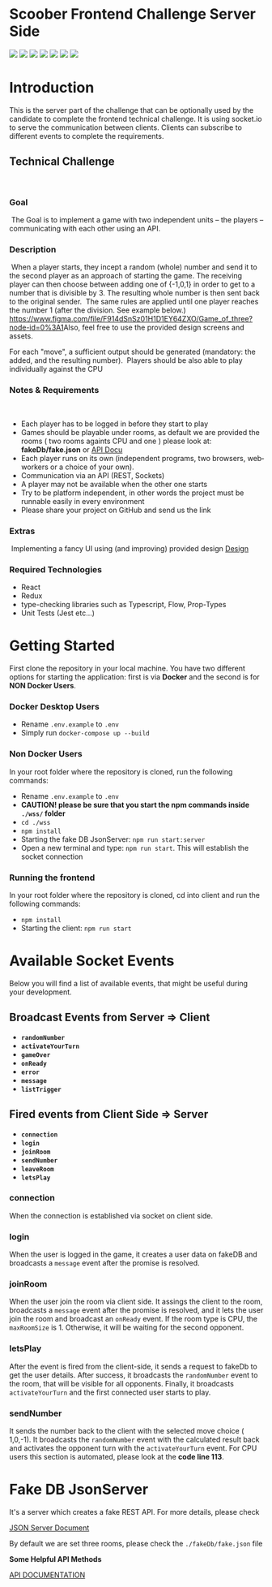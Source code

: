 # Scoober Frontend Challenge Server Side

![](https://img.shields.io/badge/Code-NodeJs-informational?style=flat&logo=Node.js&logoColor=white&color=2bbc8a)
![](https://img.shields.io/badge/Code-Typescript-informational?style=flat&logo=typescript&logoColor=white&color=2bbc8a)
![](https://img.shields.io/badge/Editor-VsCode-informational?style=flat&logo=visualstudio&logoColor=white&color=2bbc8a)
![](https://img.shields.io/badge/Code-JsonServer-informational?style=flat&logo=json&logoColor=white&color=2bbc8a)
![](https://img.shields.io/badge/Tools-Socket.io-informational?style=flat&logo=socket.io&logoColor=white&color=2bbc8a)
![](https://img.shields.io/badge/Tools-Docker.io-informational?style=flat&logo=Docker&logoColor=white&color=2bbc8a)
![](https://img.shields.io/badge/Package-Npm-informational?style=flat&logo=npm&logoColor=white&color=2bbc8a)


# Introduction
This is the server part of the challenge that can be optionally used by the candidate to complete the frontend technical challenge. It is using socket.io to serve the communication between clients. Clients can subscribe to different events to complete the requirements.
​
## Technical Challenge
​
### Goal
​
The Goal is to implement a game with two independent units – the players – communicating with each other using an API.
​
### Description
​
When a player starts, they incept a random (whole) number and send it to the second player as an approach of starting the game. The receiving player can then choose between adding one of {-1,0,1} in order to get to a number that is divisible by 3. The resulting whole number is then sent back to the original sender.
​
The same rules are applied until one player reaches the number 1 (after the division. See example below.) https://www.figma.com/file/F914dSnSz01H1D1EY64ZXO/Game_of_three?node-id=0%3A1
​
Also, feel free to use the provided design screens and assets.

For each "move", a sufficient output should be generated (mandatory: the added, and the resulting number).
​
Players  should be also able to play individually  against the CPU 
​
### Notes & Requirements
​
- Each player has to be ​logged in before they start to play 
- Games should be playable under rooms, as default we are provided the rooms ( two rooms againts CPU and one ) please look at: **fakeDb/fake.json** or [API Docu](https://documenter.getpostman.com/view/17986533/UV5XhxLB)
- Each player runs on its own (independent programs, two browsers, web‐workers or a choice of your own).
- Communication via an API (REST, Sockets)
- A player may not be available when the other one starts
- Try to be platform independent, in other words the project must be runnable easily in every environment
- Please share your project on GitHub and send us the link
​
### Extras
​
Implementing a fancy UI using (and improving) provided design
[Design](https://www.figma.com/file/F914dSnSz01H1D1EY64ZXO/Game_of_three?node-id=0%3A1)

### **Required Technologies**
- React
- Redux
- type-checking libraries such as Typescript, Flow, Prop-Types
- Unit Tests (Jest etc...)

# Getting Started

First clone the repository in your local machine. You have two different options for starting the application: first is via **Docker** and the second is for **NON Docker Users**.

### **Docker Desktop Users**

 - Rename `.env.example` to `.env` 
 - Simply run `docker-compose up --build`

### **Non Docker Users**
In your root folder where the repository is cloned, run the following commands:
 - Rename `.env.example` to `.env` 
 - **CAUTION! please be sure that you start the npm commands inside `./wss/` folder**
 - `cd ./wss`
 - `npm install`
 - Starting the fake DB JsonServer: `npm run start:server` 
 - Open a new terminal and type: `npm run start`. This will establish the socket connection 

### **Running the frontend**
In your root folder where the repository is cloned, cd into client and run the following commands:
 - `npm install`
 - Starting the client: `npm run start` 

# Available Socket Events
Below you will find a list of available events, that might be useful during your development.

## Broadcast Events from Server => Client
 -  **`randomNumber`**
 -  **`activateYourTurn`**
 -  **`gameOver`**
 -  **`onReady`**
 -  **`error`**
 - **`message`**
 - **`listTrigger`**

## Fired events from Client Side => Server
- **`connection`**
- **`login`**
- **`joinRoom`**
- **`sendNumber`**
- **`leaveRoom`**
- **`letsPlay`**

### **connection**
When the connection is established via socket on client side.

### **login**
When the user is logged in the game, it creates a user data on fakeDB and broadcasts a `message` event after the promise is resolved.

### **joinRoom**
When the user join the room via client side.
It assings the client to the room, broadcasts a `message` event after the promise is resolved, and it lets the user join the room and broadcast an `onReady` event. If the room type is CPU, the `maxRoomSize` is 1. Otherwise, it will be waiting for the second opponent.

### **letsPlay**
After the event is fired from the client-side, it sends a request to fakeDb to get the user details. After success, it broadcasts the `randomNumber` event to the room, that will be visible for all opponents. Finally, it broadcasts `activateYourTurn` and the first connected user starts to play.

### **sendNumber**
It sends the number back to the client with the selected move choice ( 1,0,-1). It broadcasts the `randomNumber` event with the calculated result back and activates the opponent turn with the `activateYourTurn` event. For CPU users this section is automated, please look at the **code line 113**.

# Fake DB JsonServer
It's a server which creates a fake REST API. For more details, please check

[JSON Server Document](https://github.com/typicode/json-server)

By default we are set three rooms,
please check the `./fakeDb/fake.json` file

**Some Helpful API Methods**

[API DOCUMENTATION](https://documenter.getpostman.com/view/17986533/UV5XhxLB)
